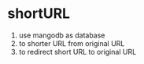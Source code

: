 # shortURL

1. use mangodb as database
2. to shorter URL from original URL
3. to redirect short URL to original URL